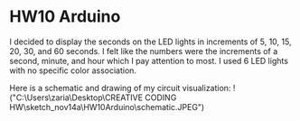 # HW10 Arduino
 
I decided to display the seconds on the LED lights in increments of 5, 10, 15, 20, 30, and 60 seconds. I felt like the numbers were the increments of a second, minute, and hour which I pay attention to most. I used 6 LED lights with no specific color association.

Here is a schematic and drawing of my circuit visualization:
!("C:\Users\zaria\Desktop\CREATIVE CODING HW\sketch_nov14a\HW10Arduino\schematic.JPEG")
